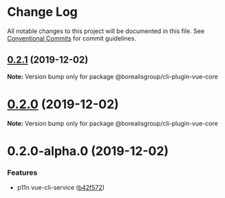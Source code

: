 # Change Log

All notable changes to this project will be documented in this file.
See [Conventional Commits](https://conventionalcommits.org) for commit guidelines.

## [0.2.1](https://github.com/borealisgroup/borealis/tree/master/packages/@borealisgroup/cli-plugin-vue-core/compare/@borealisgroup/cli-plugin-vue-core@0.2.0...@borealisgroup/cli-plugin-vue-core@0.2.1) (2019-12-02)

**Note:** Version bump only for package @borealisgroup/cli-plugin-vue-core





# [0.2.0](https://github.com/borealisgroup/borealis/tree/master/packages/@borealisgroup/cli-plugin-vue-core/compare/@borealisgroup/cli-plugin-vue-core@0.2.0-alpha.0...@borealisgroup/cli-plugin-vue-core@0.2.0) (2019-12-02)

**Note:** Version bump only for package @borealisgroup/cli-plugin-vue-core





# 0.2.0-alpha.0 (2019-12-02)


### Features

* p11n vue-cli-service ([b42f572](https://github.com/borealisgroup/borealis/tree/master/packages/@borealisgroup/cli-plugin-vue-core/commit/b42f5724bacae53c9d96859cceec977bc43f7356))
